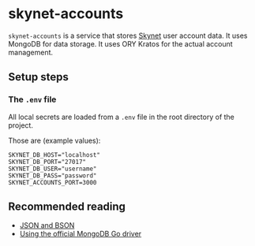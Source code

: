 # skynet-accounts

`skynet-accounts` is a service that stores [Skynet](https://siasky.net) user account data. It uses MongoDB for data storage. It uses ORY Kratos for the actual account management.

## Setup steps

### The `.env` file

All local secrets are loaded from a `.env` file in the root directory of the project.

Those are (example values):
```.env
SKYNET_DB_HOST="localhost"
SKYNET_DB_PORT="27017"
SKYNET_DB_USER="username"
SKYNET_DB_PASS="password"
SKYNET_ACCOUNTS_PORT=3000
```

## Recommended reading
- [JSON and BSON](https://www.mongodb.com/json-and-bson)
- [Using the official MongoDB Go driver](https://vkt.sh/go-mongodb-driver-cookbook/)
